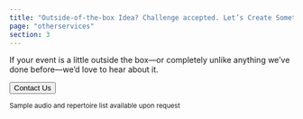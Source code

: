 ```yaml
---
title: "Outside-of-the-box Idea? Challenge accepted. Let’s Create Something One-of-a-Kind"
page: "otherservices"
section: 3
---
```


If your event is a little outside the box—or completely unlike anything we’ve done before—we’d love to hear about it.

<button class="contact-button">Contact Us</button>

<small class="align-center">Sample audio and repertoire list available upon request</small>